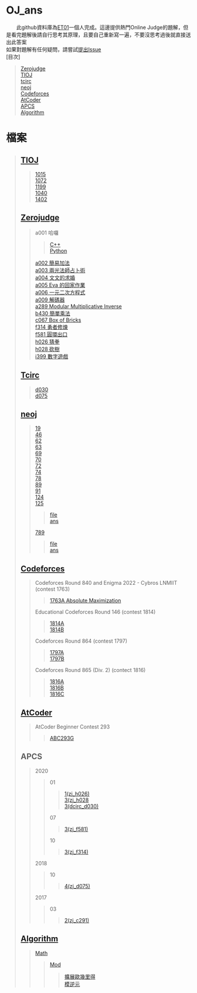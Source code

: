 # OJ_ans
　　此github資料庫為[ET01](../../../)一個人完成。這邊提供熱門Online Judge的題解，但是看完題解後請自行思考其原理，且要自己重新寫一遍，不要沒思考過後就直接送出此答案<br>
如果對題解有任何疑問，請嘗試[提出Issue](../../../oj_ans/issues/new/choose)<br>
[目次]
> [Zerojudge](#zerojudge)\
> [TIOJ](#tioj)\
> [tcirc](#tcirc)\
> [neoj](#neoj)\
> [Codeforces](#codeforces)\
> [AtCoder](#atcoder)\
> [APCS](#apcs)\
> [Algorithm](#algorithm)
>
# 檔案
> ## [TIOJ](/tioj)
>>[1015](/tioj/tioj_1015.cpp)\
>>[1072](/tioj/tioj_1072.cpp)\
>>[1199](/tioj/tioj_1199.cpp)\
>>[1040](/tioj/tioj_1040.cpp)\
>>[1402](/tioj/tioj_1402.cpp)
>>
> ## [Zerojudge](/zerojudge)
>> a001 哈囉
>>> [C++](/zerojudge/zj_a001.cpp)\
>>> [Python](/zerojudge/zj_a001.py)
>>>
>> [a002 簡易加法](/zerojudge/zj_a002.cpp)\
>> [a003 兩光法師占卜術](/zerojudge/zj_a003.cpp)\
>> [a004 文文的求婚](/zerojudge/zj_a004.cpp)\
>> [a005 Eva 的回家作業](/zerojudge/zj_a005.cpp)\
>> [a006 一元二次方程式](/zerojudge/zj_a006.cpp)\
>> [a009 解碼器](/zerojudge/zj_a009.cpp)\
>> [a289 Modular Multiplicative Inverse](/zerojudge/zj_a289.cpp)\
>> [b430 簡單乘法](/zerojudge/zj_b430.cpp)\
>> [c067 Box of Bricks](/zerojudge/zj_c067.cpp)\
>> [f314 勇者修煉](/zerojudge/zj_f314.cpp)\
>> [f581 圓環出口](/zerojudge/zj_f581.cpp)\
>> [h026 猜拳](/zerojudge/zj_h026.cpp)\
>> [h028 砍樹](/zerojudge/zj_h028.cpp)\
>> [i399 數字遊戲 ](/zerojudge/zj_h028.cpp)
>>
> ## [Tcirc](/tcirc)
>> [d030](/tcirc/tcirc_d030.cpp)\
>> [d075](/tcirc/tcirc_d075.cpp)
>>
> ## [neoj](/neoj)
>> [19](/neoj/neoj_19.cpp)\
>> [46](/neoj/neoj_46.cpp)\
>> [62](/neoj/neoj_62.cpp)\
>> [63](/neoj/neoj_63.cpp)\
>> [69](/neoj/neoj_69.cpp)\
>> [70](/neoj/neoj_70.cpp)\
>> [72](/neoj/neoj_72.cpp)\
>> [74](/neoj/neoj_74.cpp)\
>> [78](/neoj/neoj_78.cpp)\
>> [89](/neoj/neoj_89.cpp)\
>> [91](/neoj/neoj_91.cpp)\
>> [124](/neoj/neoj_124.cpp)\
>> [125](/neoj/neoj_125/)
>>> [file](/neoj/neoj_125/neoj_125.cpp)\
>>> [ans](/neoj/neoj_125/neoj_125.md)
>>>
>> [789](/neoj/neoj_789/)
>>> [file](/neoj/neoj_125/neoj_789.cpp)\
>>> [ans](/neoj/neoj_125/neoj_789.md)
>>>
>>
> ## [Codeforces](/codeforces/)
>> Codeforces Round 840 and Enigma 2022 - Cybros LNMIIT (contest 1763)
>>> [1763A Absolute Maximization](/codeforces/cf_1763A.cpp)
>>>
>> Educational Codeforces Round 146 (contest 1814)
>>> [1814A](/codeforces/cf_1814A.cpp)\
>>> [1814B](/codeforces/cf_1814B.cpp)
>>>
>> Codeforces Round 864 (contest 1797)
>>> [1797A](/codeforces/cf_1797A.cpp)\
>>> [1797B](/codeforces/cf_1797B.cpp)
>>> 
>> Codeforces Round 865 (Div. 2) (contect 1816)
>>> [1816A](codeforces/cf_1816A.cpp)\
>>> [1816B](codeforces/cf_1816B.cpp)\
>>> [1816C](codeforces/cf_1816C.cpp)
>>>
> ## [AtCoder](/AtCoder/)
>> AtCoder Beginner Contest 293
>>> [ABC293G](/AtCoder/ABC293G.cpp)
>>> 
> ## APCS
>> 2020
>>> 01
>>>> [1(zj_h026)](/zerojudge/zj_h026.cpp)\
>>>> [3(zj_h028](/zerojudge/zj_h028.cpp)\
>>>> [3(dcirc_d030)](/tcirc/tcirc_d030.cpp)
>>>>
>>> 07
>>>> [3(zj_f581)](/zerojudge/zj_f581.cpp)
>>>>
>>> 10
>>>> [3(zj_f314)](/zerojudge/zj_f314.cpp)
>>>>
>> 2018
>>> 10
>>>> [4(zj_d075)](/zerojudge/zj_d075.cpp)
>>>>
>> 2017
>>> 03
>>>> [2(zj_c291)](/zerojudge/zj_c291.cpp)
>>>>
> ## [Algorithm](/Algorithm)
>> [Math](/Algorithm/math/)
>>> [Mod](/Algorithm/math/mod/)
>>>> [擴展歐幾里得](/Algorithm/math/Extended_Euclidean.cpp)\
>>>> [模逆元](/Algorithm/math/mod/Modular_multiplicative_inverse.cpp)

